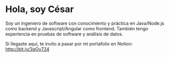 # Hola, soy César

Soy un ingeniero de software con conocimiento y práctica en Java/Node.js como backend y Javascript/Angular como frontend. También tengo experiencia en pruebas de software y análisis de datos.

Si llegaste aquí, te invito a pasar por mi portafolio en Notion: http://bit.ly/3qOv724
